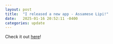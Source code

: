 ```yaml
---
layout: post
title:  "I released a new app - Assamese Lipi!"
date:   2025-01-16 20:52:11 -0400
categories: update
---
```


Check it out [here][app-link]!

[app-link]: https://www.pragyanh.com/app-lipi